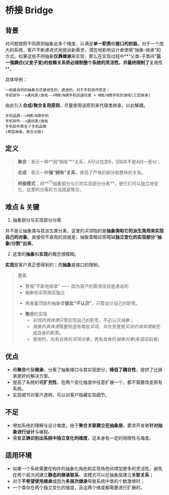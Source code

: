 # 桥接 Bridge
## 背景
对问题按照不同原则抽象出多个维度，以满足**单一职责**和**接口的封装**。对于一个庞大的系统，客户不断递进式地提出新需求，潜在地影响设计者使用“抽象-继承”的方式。如果这些不同抽象**仅靠继承**来实现，那么在实现过程中**“父类-子类间”**这一强耦合(父变子变)的依赖关系势必限制整个系统的灵活性，并最终限制了**复用性**。

具体举例： 

    一般最自然的抽象方式是线性的、递进的。对于手机软件而言：
    手机软件-->通讯录/游戏-->M牌/N牌手机的通讯录 + M牌/N牌手机的游戏(三层继承)

由此引入**合成/聚合复用原则**，尽量使用该原则来代替类继承，以此解耦。

    手机品牌-->M牌/N牌手机
    手机软件-->通讯录/游戏
    手机软件聚合了手机品牌
    (两层继承，聚合关联)

## 定义
>**聚合**：表示一种**弱“拥有”**关系，A可以包含B，但B并不是A的一部分；

>**合成**：表示一种**强“拥有”关系**，体现了严格的部分和整体的关系。

>**桥接模式**：将**<sup>[1]</sup>抽象部分与它的实现部分分离**，使它们可以独立地变化。这里的分离的方法就是聚合。

## 难点 & 关键
1. 抽象部分与实现部分分离

  并不是让抽象类与其派生类分离，这里的*实现*指的是**抽象类和它的派生类用来实现自己的对象**。直接但不直观的说就是，抽象策略应把**可以独立变化的实现部分“抽象/分割”出来**。
  
2. 这里的**抽象**和**实现**的概念很模糊。

  **实现**是客户真正想得到的；而**抽象**是接口的限制。

> 要素
> + 警惕“不断地继承” —— 因为客户的需求往往是递进的
> + 抽象和实现相互独立
>
>  - 两者最顶层的抽象类**彼此“不认识”**，只管设计自己的职责。
>
> + **聚合**的实现
>   - *实现的具体类*只管实现自己的职责，不必认识*抽象*；
>   - *抽象的具体类*需要知道有哪些*实现*，并负责使用*实现的具体类*来完成自身的职责。
>   - 使用时，先有具体的*实现对象*，再有具体的*抽象对象*(来调动前者)

## 优点
+ 用**聚合**代替**继承**，分离了抽象接口与其实现部分，**降低了耦合性**，提供了比继承更好的解决方案。
+ 提高了系统的**可扩充性**，在两个变化维度中任意扩展一个，都不需要改变原有系统。
+ 实现细节对客户透明，可以对客户隐藏实现细节。

## 不足
+ 增加系统的理解与设计难度，由于**聚合关联建立在抽象层**，要求开发者**针对抽象进行设计**与编程。
+ 需要**正确识别出系统中独立变化的维度**，这本身有一定的局限性与难度。

## 适用环境
+ 如果一个系统需要在构件的抽象化角色和实现角色间增加更多的灵活性，避免在两个层次间建立**静态的继承联系**，该模式可以在抽象层建立**关联关系**；
+ 对于**不希望使用继承**或因为**多层次继承**导致系统中类的个数激增时；
+ 一个类存在两个独立变化的维度，且这两个维度都需要进行扩展时。

